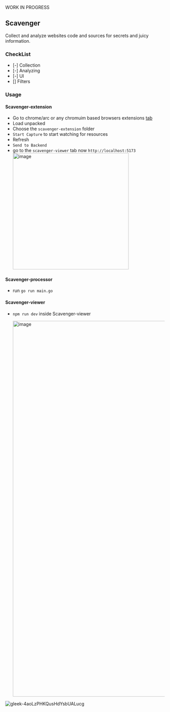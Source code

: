 WORK IN PROGRESS

## Scavenger

Collect and analyze websites code and sources for secrets and juicy information.

### CheckList

- [-] Collection
- [-] Analyzing
- [-] UI
- [] Filters

### Usage

#### Scavenger-extension

- Go to chrome/arc or any chromuim based browsers extensions [tab](chrome://extensions/)
- Load unpacked
- Choose the `scavenger-extension` folder
- `Start Capture` to start watching for resources
- Refresh
- `Send to Backend`
- go to the `scavenger-viewer` tab now `http://localhost:5173`
  <img width="366" alt="image" src="https://github.com/user-attachments/assets/924eb114-ff79-421d-aa89-c3c04ac9518b" />


#### Scavenger-processor

- run `go run main.go`

#### Scavenger-viewer

- `npm run dev` inside Scavenger-viewer

  <img width="1182" alt="image" src="https://github.com/user-attachments/assets/c758faa8-e73c-4567-95b2-7469d3d2d9ad" />


![gleek-4aoLzPHKQusHdYsbUALucg](https://github.com/user-attachments/assets/205227b5-f57d-4d83-a601-efe3ac3b8a34)
